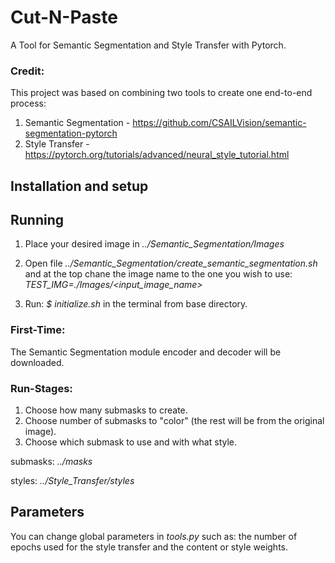 # Cut-N-Paste
A Tool for Semantic Segmentation and Style Transfer with Pytorch.

### Credit:
This project was based on combining two tools to create one end-to-end process:
1) Semantic Segmentation - https://github.com/CSAILVision/semantic-segmentation-pytorch
2) Style Transfer - https://pytorch.org/tutorials/advanced/neural_style_tutorial.html

## Installation and setup


## Running
1) Place your desired image in *../Semantic_Segmentation/Images*
2) Open file *../Semantic_Segmentation/create_semantic_segmentation.sh* and at the top chane the image name to the one you wish to use: *TEST_IMG=./Images/<input_image_name>*

3) Run: *$ initialize.sh* in the terminal from base directory.

### First-Time:
The Semantic Segmentation module encoder and decoder will be downloaded.

### Run-Stages:
 1) Choose how many submasks to create.
 2) Choose number of submasks to "color" (the rest will be from the original image).
 3) Choose which submask to use and with what style.
 
 submasks: *../masks*
 
 styles: *../Style_Transfer/styles*

  
## Parameters
You can change global parameters in *tools.py* such as:
the number of epochs used for the style transfer and the content or style weights. 
